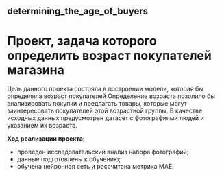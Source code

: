 ## determining_the_age_of_buyers
# Проект, задача которого определить возраст покупателей магазина

Цель данного проекта состояла в построении модели, которая бы определяла возраст покупателей Определение возраста позолило бы анализировать покупки и предлагать товары, которые могут заинтересовать покупателей этой возрастной группы. В качестве исходных данных предусмотрен датасет с фотографиями людей и указанием их возраста.

**Ход реализации проекта:**

- проведен исследовательский анализ набора фотографий;
- данные подготовлены к обучению;
- обучена нейронная сеть и рассчитана метрика MAE.

